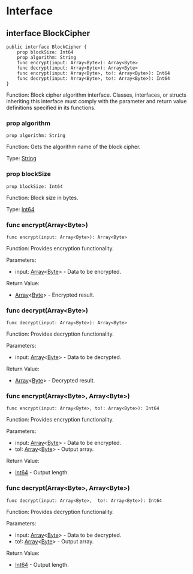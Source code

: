 # Interface

## interface BlockCipher

```cangjie
public interface BlockCipher {
    prop blockSize: Int64
    prop algorithm: String
    func encrypt(input: Array<Byte>): Array<Byte>
    func decrypt(input: Array<Byte>): Array<Byte>
    func encrypt(input: Array<Byte>, to!: Array<Byte>): Int64
    func decrypt(input: Array<Byte>, to!: Array<Byte>): Int64
}
```

Function: Block cipher algorithm interface. Classes, interfaces, or structs inheriting this interface must comply with the parameter and return value definitions specified in its functions.

### prop algorithm

```cangjie
prop algorithm: String
```

Function: Gets the algorithm name of the block cipher.

Type: [String](../../../core/core_package_api/core_package_structs.md#struct-string)

### prop blockSize

```cangjie
prop blockSize: Int64
```

Function: Block size in bytes.

Type: [Int64](../../../core/core_package_api/core_package_intrinsics.md#int64)

### func encrypt(Array\<Byte>)

```cangjie
func encrypt(input: Array<Byte>): Array<Byte>
```

Function: Provides encryption functionality.

Parameters:

- input: [Array](../../../core/core_package_api/core_package_structs.md#struct-arrayt)\<[Byte](../../../core/core_package_api/core_package_types.md#type-byte)> - Data to be encrypted.

Return Value:

- [Array](../../../core/core_package_api/core_package_structs.md#struct-arrayt)\<[Byte](../../../core/core_package_api/core_package_types.md#type-byte)> - Encrypted result.

### func decrypt(Array\<Byte>)

```cangjie
func decrypt(input: Array<Byte>): Array<Byte>
```

Function: Provides decryption functionality.

Parameters:

- input: [Array](../../../core/core_package_api/core_package_structs.md#struct-arrayt)\<[Byte](../../../core/core_package_api/core_package_types.md#type-byte)> - Data to be decrypted.

Return Value:

- [Array](../../../core/core_package_api/core_package_structs.md#struct-arrayt)\<[Byte](../../../core/core_package_api/core_package_types.md#type-byte)> - Decrypted result.

### func encrypt(Array\<Byte>, Array\<Byte>)

```cangjie
func encrypt(input: Array<Byte>, to!: Array<Byte>): Int64
```

Function: Provides encryption functionality.

Parameters:

- input: [Array](../../../core/core_package_api/core_package_structs.md#struct-arrayt)\<[Byte](../../../core/core_package_api/core_package_types.md#type-byte)> - Data to be encrypted.
- to!: [Array](../../../core/core_package_api/core_package_structs.md#struct-arrayt)\<[Byte](../../../core/core_package_api/core_package_types.md#type-byte)> - Output array.

Return Value:

- [Int64](../../../core/core_package_api/core_package_intrinsics.md#int64) - Output length.

### func decrypt(Array\<Byte>, Array\<Byte>)

```cangjie
func decrypt(input: Array<Byte>,  to!: Array<Byte>): Int64
```

Function: Provides decryption functionality.

Parameters:

- input: [Array](../../../core/core_package_api/core_package_structs.md#struct-arrayt)\<[Byte](../../../core/core_package_api/core_package_types.md#type-byte)> - Data to be decrypted.
- to!: [Array](../../../core/core_package_api/core_package_structs.md#struct-arrayt)\<[Byte](../../../core/core_package_api/core_package_types.md#type-byte)> - Output array.

Return Value:

- [Int64](../../../core/core_package_api/core_package_intrinsics.md#int64) - Output length.
